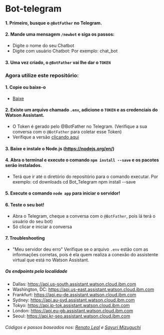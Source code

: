 # Bot-telegram

#### 1. Primeiro, busque o `@BotFather` no Telegram.

#### 2. Mande uma mensagem `/newbot` e siga os passos:
  - Digite o nome do seu Chatbot
  - Digite com usuário Chatbot:
        Por exemplo: chat_bot

#### 3. Uma vez criado, o `@BotFather` vai lhe dar o `TOKEN`


### Agora utilize este repositório:

#### 1. Copie ou baixe-o
  - [Baixe](https://github.com/yujiwillian/WatsonAssistant_Telegram/archive/refs/heads/main.zip)
  
#### 2. Existe um arquivo chamado `.env`, adicione o `TOKEN` e as credenciais do Watson Assistant.
  - O Token é gerado pelo @BotFather no Telegram. (Verifique a sua conversa com o `@BotFather` para coletar esse Token)
  - Verifique a versão [clicando aqui](https://cloud.ibm.com/apidocs/assistant-v2)

#### 3. Baixe e instale o Node.js (https://nodejs.org/en/)

#### 4. Abra o terminal e execute o comando `npm install --save` e os pacotes serão instalados.
- Terá que ir até o diretório do repositório para o comando executar.
Por exemplo: cd downloads 
cd Bot_Telegram
npm install --save

#### 5. Execute o comando `node app` para iniciar o servidor!

#### 6. Teste o seu bot!
 - Abra o Telegram, cheque a conversa com o `@BotFather`, pois lá terá o usuário do seu bot)
 - Só clicar e iniciar a conversa


#### 7. Troubleshooting

- "Meu servidor deu erro" Verifique se o arquivo `.env` estão com as informações corretas, pois é ela quem realiza a conexão do assistente virtual que está no Watson Assistant.

##### Os endpoints pela localidade

- Dallas: https://api.us-south.assistant.watson.cloud.ibm.com
- Washington, DC: https://api.us-east.assistant.watson.cloud.ibm.com
- Frankfurt: https://api.eu-de.assistant.watson.cloud.ibm.com
- Sydney: https://api.au-syd.assistant.watson.cloud.ibm.com
- Tokyo: https://api.jp-tok.assistant.watson.cloud.ibm.com
- London: https://api.eu-gb.assistant.watson.cloud.ibm.com
- Seoul: https://api.kr-seo.assistant.watson.cloud.ibm.com

###### Códigos e passos baseados nos: [Renato Leal](https://gist.github.com/renatodossantosleal/a963eff0b3665326f975aabf19ab37ee) e [Sayuri Mizuguchi](https://github.com/sayurimizuguchi/conversation-telegram)
